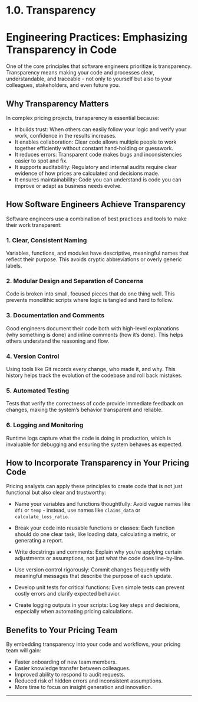 # 1.0. Transparency

# Engineering Practices: Emphasizing Transparency in Code

One of the core principles that software engineers prioritize is transparency. Transparency means making your code and processes clear, understandable, and traceable - not only to yourself but also to your colleagues, stakeholders, and even future you.

## Why Transparency Matters

In complex pricing projects, transparency is essential because:

- It builds trust: When others can easily follow your logic and verify your work, confidence in the results increases.
- It enables collaboration: Clear code allows multiple people to work together efficiently without constant hand-holding or guesswork.
- It reduces errors: Transparent code makes bugs and inconsistencies easier to spot and fix.
- It supports auditability: Regulatory and internal audits require clear evidence of how prices are calculated and decisions made.
- It ensures maintainability: Code you can understand is code you can improve or adapt as business needs evolve.

## How Software Engineers Achieve Transparency

Software engineers use a combination of best practices and tools to make their work transparent:

### 1. Clear, Consistent Naming

Variables, functions, and modules have descriptive, meaningful names that reflect their purpose. This avoids cryptic abbreviations or overly generic labels.

### 2. Modular Design and Separation of Concerns

Code is broken into small, focused pieces that do one thing well. This prevents monolithic scripts where logic is tangled and hard to follow.

### 3. Documentation and Comments

Good engineers document their code both with high-level explanations (why something is done) and inline comments (how it’s done). This helps others understand the reasoning and flow.

### 4. Version Control

Using tools like Git records every change, who made it, and why. This history helps track the evolution of the codebase and roll back mistakes.

### 5. Automated Testing

Tests that verify the correctness of code provide immediate feedback on changes, making the system’s behavior transparent and reliable.

### 6. Logging and Monitoring

Runtime logs capture what the code is doing in production, which is invaluable for debugging and ensuring the system behaves as expected.

## How to Incorporate Transparency in Your Pricing Code

Pricing analysts can apply these principles to create code that is not just functional but also clear and trustworthy:

- Name your variables and functions thoughtfully: Avoid vague names like `df1` or `temp` - instead, use names like `claims_data` or `calculate_loss_ratio`.
  
- Break your code into reusable functions or classes: Each function should do one clear task, like loading data, calculating a metric, or generating a report.

- Write docstrings and comments: Explain why you’re applying certain adjustments or assumptions, not just what the code does line-by-line.

- Use version control rigorously: Commit changes frequently with meaningful messages that describe the purpose of each update.

- Develop unit tests for critical functions: Even simple tests can prevent costly errors and clarify expected behavior.

- Create logging outputs in your scripts: Log key steps and decisions, especially when automating pricing calculations.

## Benefits to Your Pricing Team

By embedding transparency into your code and workflows, your pricing team will gain:

- Faster onboarding of new team members.
- Easier knowledge transfer between colleagues.
- Improved ability to respond to audit requests.
- Reduced risk of hidden errors and inconsistent assumptions.
- More time to focus on insight generation and innovation.

---